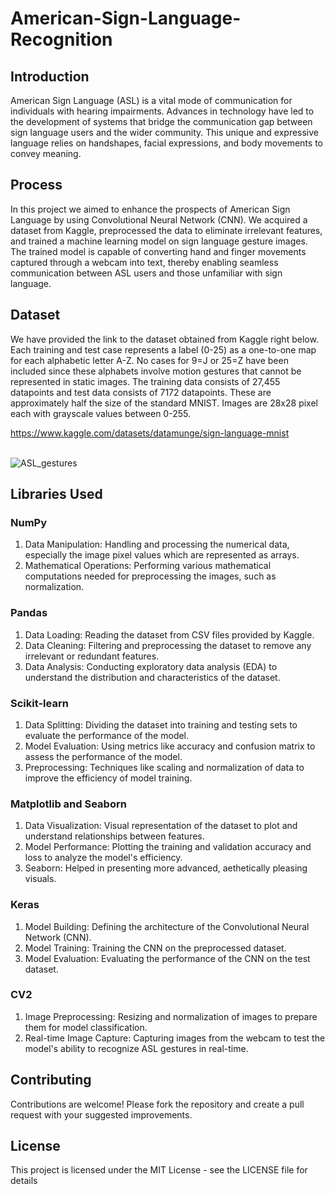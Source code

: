 # American-Sign-Language-Recognition

## Introduction
American Sign Language (ASL) is a vital mode of communication for individuals with hearing impairments. Advances in technology have led to the development of systems that bridge the communication gap between sign language users and the wider community. This unique and expressive language relies on handshapes, facial expressions, and body movements to convey meaning. 

## Process
In this project we aimed to enhance the prospects of American Sign Language by using Convolutional Neural Network (CNN). We acquired a dataset from Kaggle, preprocessed the data to eliminate irrelevant features, and trained a machine learning model on sign language gesture images. The trained model is capable of converting hand and finger movements captured through a webcam into text, thereby enabling seamless communication between ASL users and those unfamiliar with sign language.

## Dataset
We have provided the link to the dataset obtained from Kaggle right below. Each training and test case represents a label (0-25) as a one-to-one map for each alphabetic letter A-Z. No cases for 9=J or 25=Z have been included since these alphabets involve motion gestures that cannot be represented in static images. The training data consists of 27,455 datapoints and test data consists of 7172 datapoints. These are approximately half the size of the standard MNIST. Images are 28x28 pixel each with grayscale values between 0-255.

https://www.kaggle.com/datasets/datamunge/sign-language-mnist <br/><br/>

![ASL_gestures](https://github.com/Ipshita-Tandon/American-Sign-Language-Recognition/assets/120296010/afa1f73a-e0ff-4141-a0bf-a9a95278de1a)

## Libraries Used

### NumPy
1. Data Manipulation: Handling and processing the numerical data, especially the image pixel values which are represented as arrays.
2. Mathematical Operations: Performing various mathematical computations needed for preprocessing the images, such as normalization.

### Pandas
1. Data Loading: Reading the dataset from CSV files provided by Kaggle.
2. Data Cleaning: Filtering and preprocessing the dataset to remove any irrelevant or redundant features.
3. Data Analysis: Conducting exploratory data analysis (EDA) to understand the distribution and characteristics of the dataset.

### Scikit-learn
1. Data Splitting: Dividing the dataset into training and testing sets to evaluate the performance of the model.
2. Model Evaluation: Using metrics like accuracy and confusion matrix to assess the performance of the model.
3. Preprocessing: Techniques like scaling and normalization of data to improve the efficiency of model training.

### Matplotlib and Seaborn
1. Data Visualization: Visual representation of the dataset to plot and understand relationships between features.
2. Model Performance: Plotting the training and validation accuracy and loss to analyze the model's efficiency.
3. Seaborn: Helped in presenting more advanced, aethetically pleasing visuals.

### Keras
1. Model Building: Defining the architecture of the Convolutional Neural Network (CNN).
2. Model Training: Training the CNN on the preprocessed dataset.
3. Model Evaluation: Evaluating the performance of the CNN on the test dataset.

### CV2
1. Image Preprocessing: Resizing and normalization of images to prepare them for model classification.
2. Real-time Image Capture: Capturing images from the webcam to test the model's ability to recognize ASL gestures in real-time.

## Contributing
Contributions are welcome! Please fork the repository and create a pull request with your suggested improvements.

## License
This project is licensed under the MIT License - see the LICENSE file for details


